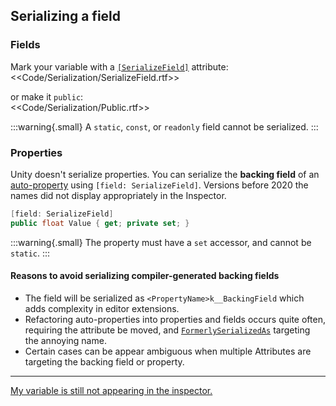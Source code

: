 ## Serializing a field

### Fields

Mark your variable with a [`[SerializeField]`](https://docs.unity3d.com/ScriptReference/SerializeField.html) attribute:  
<<Code/Serialization/SerializeField.rtf>>  

or make it `public`:  
<<Code/Serialization/Public.rtf>>

:::warning{.small}
A `static`, `const`, or `readonly` field cannot be serialized.
:::

### Properties

Unity doesn't serialize properties. You can serialize the **backing field** of an [auto-property](https://docs.microsoft.com/en-us/dotnet/csharp/programming-guide/classes-and-structs/auto-implemented-properties) using `[field: SerializeField]`. Versions before 2020 the names did not display appropriately in the Inspector.  
```csharp
[field: SerializeField]
public float Value { get; private set; }
```

:::warning{.small}
The property must have a `set` accessor, and cannot be `static`.
:::

#### Reasons to avoid serializing compiler-generated backing fields
- The field will be serialized as `<PropertyName>k__BackingField` which adds complexity in editor extensions.
- Refactoring auto-properties into properties and fields occurs quite often, requiring the attribute be moved, and [`FormerlySerializedAs`](https://docs.unity3d.com/ScriptReference/Serialization.FormerlySerializedAsAttribute.html) targeting the annoying name.
- Certain cases can be appear ambiguous when multiple Attributes are targeting the backing field or property.

---  

[My variable is still not appearing in the inspector.](Serializing%20A%20Field%202.md)

